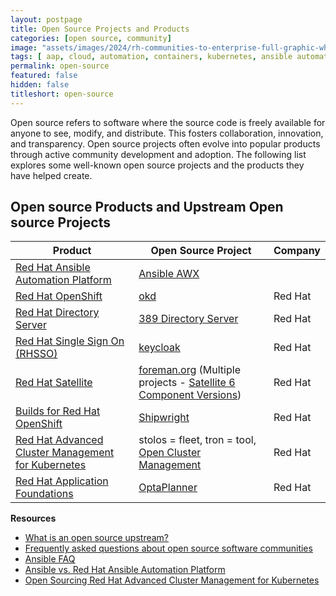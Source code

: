 ```yaml
---
layout: postpage
title: Open Source Projects and Products
categories: [open source, community]
image: "assets/images/2024/rh-communities-to-enterprise-full-graphic-white-202002pr_white.png"
tags: [ aap, cloud, automation, containers, kubernetes, ansible automation platform, red hat ansible, redhat project vs downstream product,]
permalink: open-source
featured: false
hidden: false
titleshort: open-source
---
```


Open source refers to software where the source code is freely available for anyone to see, modify, and distribute. This fosters collaboration, innovation, and transparency. Open source projects often evolve into popular products through active community development and adoption. The following list explores some well-known open source projects and the products they have helped create.

## Open source Products and Upstream Open source Projects

| Product | Open Source Project | Company |
|---|---|---|
| [Red Hat Ansible Automation Platform](https://www.redhat.com/en/technologies/management/ansible) | [Ansible AWX](https://github.com/ansible/awx) |
| [Red Hat OpenShift](https://www.redhat.com/en/technologies/cloud-computing/openshift) | [okd](https://www.okd.io/) | Red Hat |
| [Red Hat Directory Server](https://www.redhat.com/en/technologies/cloud-computing/directory-server) | [389 Directory Server](https://www.port389.org/) | Red Hat |
| [Red Hat Single Sign On (RHSSO)](https://access.redhat.com/products/red-hat-single-sign-on/) | [keycloak](https://www.keycloak.org/) | Red Hat |
| [Red Hat Satellite](https://www.redhat.com/en/technologies/management/satellite) | [foreman.org](https://www.theforeman.org/) (Multiple projects - [Satellite 6 Component Versions](https://access.redhat.com/articles/1343683)) | Red Hat |
| [Builds for Red Hat OpenShift](https://access.redhat.com/documentation/en-us/builds_for_red_hat_openshift) | [Shipwright](https://shipwright.io/) | Red Hat |
| [Red Hat Advanced Cluster Management for Kubernetes](https://www.redhat.com/en/technologies/management/advanced-cluster-management) | stolos = fleet, tron = tool, [Open Cluster Management](https://github.com/open-cluster-management-io) | Red Hat |
| [Red Hat Application Foundations](https://www.redhat.com/en/products/application-foundations) | [OptaPlanner](https://www.optaplanner.org/) | Red Hat |


**Resources**

- [What is an open source upstream?](https://www.redhat.com/en/blog/what-open-source-upstream)
- [Frequently asked questions about open source software communities](https://www.redhat.com/en/resources/frequently-asked-questions-about-open-source-software-communities)
- [Ansible FAQ](https://www.ansible.com/faq)
- [Ansible vs. Red Hat Ansible Automation Platform](https://www.redhat.com/en/technologies/management/ansible/ansible-vs-red-hat-ansible-automation-platform)
- [Open Sourcing Red Hat Advanced Cluster Management for Kubernetes](https://www.redhat.com/en/blog/open-sourcing-red-hat-advanced-cluster-management-kubernetes)